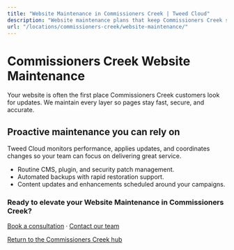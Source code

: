 ```yaml
---
title: "Website Maintenance in Commissioners Creek | Tweed Cloud"
description: "Website maintenance plans that keep Commissioners Creek sites secure and up to date."
url: "/locations/commissioners-creek/website-maintenance/"
---
```


# Commissioners Creek Website Maintenance

Your website is often the first place Commissioners Creek customers look for updates. We maintain every layer so pages stay fast, secure, and accurate.

## Proactive maintenance you can rely on

Tweed Cloud monitors performance, applies updates, and coordinates changes so your team can focus on delivering great service.

- Routine CMS, plugin, and security patch management.
- Automated backups with rapid restoration support.
- Content updates and enhancements scheduled around your campaigns.

### Ready to elevate your Website Maintenance in Commissioners Creek?

[Book a consultation](/consultation/) · [Contact our team](/contact/)

[Return to the Commissioners Creek hub](/locations/commissioners-creek/)
